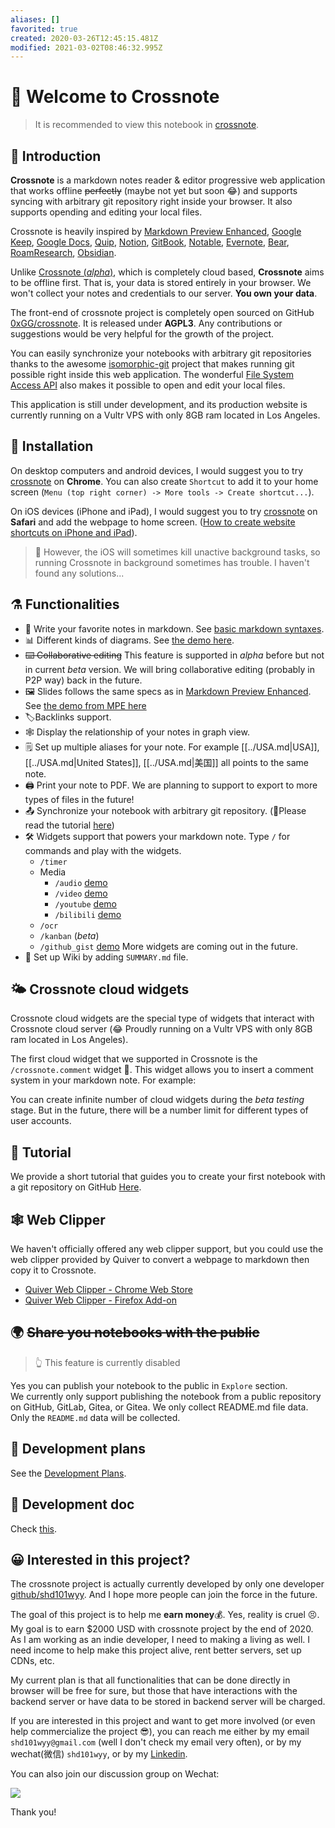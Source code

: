 ```yaml
---
aliases: []
favorited: true
created: 2020-03-26T12:45:15.481Z
modified: 2021-03-02T08:46:32.995Z
---
```

# 📝 Welcome to Crossnote

> It is recommended to view this notebook in [crossnote](https://crossnote.app/?repo=https%3A%2F%2Fgithub.com%2F0xGG%2Fwelcome-notebook.git&branch=master&filePath=README.md).

<!-- @crossnote.comment "id":"a53b8fc6-268d-405c-b65e-d2a4683ac277" -->

## 🔭 Introduction

**Crossnote** is a markdown notes reader & editor progressive web application that works offline ~~perfectly~~ (maybe not yet but soon 😂) and supports syncing with arbitrary git repository right inside your browser. It also supports opending and editing your local files.  

Crossnote is heavily inspired by [Markdown Preview Enhanced](https://github.com/shd101wyy/markdown-preview-enhanced), [Google Keep](https://keep.google.com), [Google Docs](https://docs.google.com), [Quip](https://quip.com), [Notion](https://www.notion.so), [GitBook](https://gitbook.com), [Notable](https://github.com/notable/notable), [Evernote](https://evernote.com/), [Bear](https://bear.app/), [RoamResearch](https://roamresearch.com/), [Obsidian](https://obsidian.md).

Unlike [Crossnote (_alpha_)](https://github.com/0xGG/crossnote/blob/master/README.alpha.md), which is completely cloud based, **Crossnote** aims to be offline first. That is, your data is stored entirely in your browser. We won't collect your notes and credentials to our server. **You own your data**.

The front-end of crossnote project is completely open sourced on GitHub [0xGG/crossnote](https://github.com/0xGG/crossnote). It is released under **AGPL3**. Any contributions or suggestions would be very helpful for the growth of the project.

You can easily synchronize your notebooks with arbitrary git repositories thanks to the awesome [isomorphic-git](https://github.com/isomorphic-git/isomorphic-git) project that makes running git possible right inside this web application. The wonderful [File System Access API](https://web.dev/file-system-access/) also makes it possible to open and edit your local files.

This application is still under development, and its production website is currently running on a Vultr VPS with only 8GB ram located in Los Angeles.

## 💾 Installation

On desktop computers and android devices, I would suggest you to try [crossnote](https://crossnote.app) on **Chrome**. You can also create `Shortcut` to add it to your home screen (`Menu (top right corner) -> More tools -> Create shortcut...`).

On iOS devices (iPhone and iPad), I would suggest you to try [crossnote](https://crossnote.app) on **Safari** and add the webpage to home screen. ([How to create website shortcuts on iPhone and iPad](https://www.igeeksblog.com/how-to-create-website-shortcuts-on-iphone-ipad/)).

> 🐞 However, the iOS will sometimes kill unactive background tasks, so running Crossnote in background sometimes has trouble. I haven't found any solutions...

## ⚗️ Functionalities

- 🤩 Write your favorite notes in markdown. See [basic markdown syntaxes](/demo/markdown.md).
- 📊 Different kinds of diagrams. See [the demo here](/demo/diagrams.md).
- ~~⌨️ Collaborative editing~~ This feature is supported in _alpha_ before but not in current _beta_ version. We will bring collaborative editing (probably in P2P way) back in the future.
- 🖼 Slides follows the same specs as in [Markdown Preview Enhanced](https://shd101wyy.github.io/markdown-preview-enhanced/#/presentation). See [the demo from MPE here](/demo/presentation.md)
- 🏷️Backlinks support.
 - 🕸️ Display the relationship of your notes in graph view.
  - 🗒️ Set up multiple aliases for your note.  For example [[../USA.md|USA]], [[../USA.md|United States]], [[../USA.md|美国]] all points to the same note.  
- 🖨️ Print your note to PDF. We are planning to support to export to more types of files in the future!
- 📤 Synchronize your notebook with arbitrary git repository. (🙋Please read the tutorial [here](/enUS/tutorial.md))
- 🛠 Widgets support that powers your markdown note. Type `/` for commands and play with the widgets.
  - `/timer`
  - Media
    - `/audio` [demo](/demo/audio.md)
    - `/video` [demo](/demo/video.md)
    - `/youtube` [demo](/demo/youtube.md)
    - `/bilibili` [demo](/demo/bilibili.md)
  - `/ocr`
  - `/kanban` (_beta_)
  - `/github_gist` [demo](/demo/github_gist.md)
    More widgets are coming out in the future.
- 📖 Set up Wiki by adding `SUMMARY.md` file.

## 🌤 Crossnote cloud widgets

Crossnote cloud widgets are the special type of widgets that interact with Crossnote cloud server (😂 Proudly running on a Vultr VPS with only 8GB ram located in Los Angeles).

The first cloud widget that we supported in Crossnote is the `/crossnote.comment` widget 💬. This widget allows you to insert a comment system in your markdown note. For example:

<!-- @crossnote.comment "id":"94f1c5da-7a18-41ea-8474-8f0d1bcc56a2" -->

You can create infinite number of cloud widgets during the _beta testing_ stage. But in the future, there will be a number limit for different types of user accounts.

## 🙋 Tutorial

We provide a short tutorial that guides you to create your first notebook with a git repository on GitHub [Here](/enUS/tutorial.md).

## 🕸️ Web Clipper

We haven't officially offered any web clipper support, but you could use the web clipper provided by Quiver to convert a webpage to markdown then copy it to Crossnote.

- [Quiver Web Clipper - Chrome Web Store](https://chrome.google.com/webstore/detail/quiver-web-clipper/hcnffmpopoelpggikahccdfenoobjigj)
- [Quiver Web Clipper - Firefox Add-on](https://addons.mozilla.org/en-US/firefox/addon/quiver-web-clipper/)

## 🌍 ~~Share you notebooks with the public~~
>👆 This feature is currently disabled

Yes you can publish your notebook to the public in `Explore` section.  
We currently only support publishing the notebook from a public repository on GitHub, GitLab, Gitea, or Gitea. We only collect README.md file data.  
Only the `README.md` data will be collected.

## 📅 Development plans

See the [Development Plans](https://github.com/0xGG/crossnote/projects/1).

## 📖 Development doc

Check [this](/development/README.md).

## 😀 Interested in this project?

The crossnote project is actually currently developed by only one developer [github/shd101wyy](https://github.com/shd101wyy). And I hope more people can join the force in the future.

The goal of this project is to help me **earn money**💰. Yes, reality is cruel 😣. My goal is to earn \$2000 USD with crossnote project by the end of 2020. As I am working as an indie developer, I need to making a living as well. I need income to help make this project alive, rent better servers, set up CDNs, etc.

My current plan is that all functionalities that can be done directly in browser will be free for sure, but those that have interactions with the backend server or have data to be stored in backend server will be charged.

If you are interested in this project and want to get more involved (or even help commercialize the project 😎), you can reach me either by my email `shd101wyy@gmail.com` (well I don't check my email very often), or by my wechat(微信) `shd101wyy`, or by my [Linkedin](https://www.linkedin.com/in/yiyi-wang-60416380/).

You can also join our discussion group on Wechat:

![](https://i.loli.net/2021/02/28/7nYsui2gcNyXOlo.jpg)  

Thank you!
